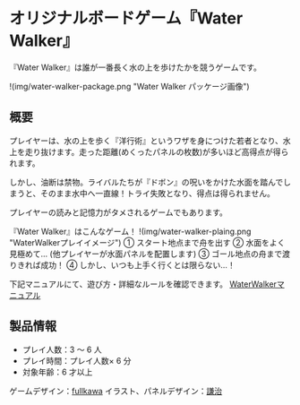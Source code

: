 # オリジナルボードゲーム『Water Walker』

『Water Walker』は誰が一番長く水の上を歩けたかを競うゲームです。

!(img/water-walker-package.png "Water Walker パッケージ画像")

## 概要

プレイヤーは、水の上を歩く『洋行術』というワザを身につけた若者となり、水上を走り抜けます。走った距離(めくったパネルの枚数)が多いほど高得点が得られます。

しかし、油断は禁物。ライバルたちが『ドボン』の呪いをかけた水面を踏んでしまうと、そのまま水中へ一直線！トライ失敗となり、得点は得られません。

プレイヤーの読みと記憶力がタメされるゲームでもあります。

『Water Walker』はこんなゲーム！
!(img/water-walker-plaing.png "WaterWalkerプレイイメージ")
① スタート地点まで舟を出す
② 水面をよく見極めて… (他プレイヤーが水面パネルを配置します)
③ ゴール地点の舟まで渡りきれば成功！
④ しかし、いつも上手く行くとは限らない…！

下記マニュアルにて、遊び方・詳細なルールを確認できます。
[WaterWalkerマニュアル](water_walker_manual.pdf)

## 製品情報

* プレイ人数：3 ～ 6 人
* プレイ時間：プレイ人数× 6 分
* 対象年齢：6 才以上

ゲームデザイン：[fullkawa](https://twitter.com/fullkawa)
イラスト、パネルデザイン：[謙治](https://twitter.com/im_kenji)
